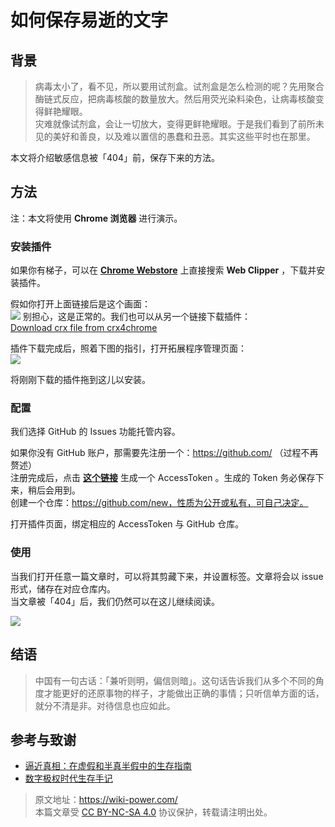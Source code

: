 # 如何保存易逝的文字

## 背景

> 病毒太小了，看不见，所以要用试剂盒。试剂盒是怎么检测的呢？先用聚合酶链式反应，把病毒核酸的数量放大。然后用荧光染料染色，让病毒核酸变得鲜艳耀眼。  
> 灾难就像试剂盒，会让一切放大，变得更鲜艳耀眼。于是我们看到了前所未见的美好和善良，以及难以置信的愚蠢和丑恶。其实这些平时也在那里。

本文将介绍敏感信息被「404」前，保存下来的方法。

## 方法

注：本文将使用 **Chrome 浏览器** 进行演示。

### 安装插件

如果你有梯子，可以在 [**Chrome Webstore**](https://chrome.google.com/webstore/category/extensions?hl=zh-CN) 上直接搜索 **Web Clipper** ，下载并安装插件。

假如你打开上面链接后是这个画面：  
![](https://f004.backblazeb2.com/file/wiki-media/img/20200207144241.png)
别担心，这是正常的。我们也可以从另一个链接下载插件：  
[Download crx file from crx4chrome](https://www.crx4chrome.com/go.php?p=169618&s=1&l=https%3A%2F%2Ff2.crx4chrome.com%2Fcrx.php%3Fi%3Dmhfbofiokmppgdliakminbgdgcmbhbac%26v%3D1.18.0)

插件下载完成后，照着下图的指引，打开拓展程序管理页面：  
![](https://f004.backblazeb2.com/file/wiki-media/img/20200207144627.png)

将刚刚下载的插件拖到这儿以安装。

### 配置

我们选择 GitHub 的 Issues 功能托管内容。

如果你没有 GitHub 账户，那需要先注册一个：https://github.com/ （过程不再赘述）  
注册完成后，点击 [**这个链接**](https://github.com/settings/tokens/new?scopes=repo&description=Web%20Clipper) 生成一个 AccessToken 。生成的 Token 务必保存下来，稍后会用到。  
创建一个仓库：https://github.com/new，性质为公开或私有，可自己决定。

打开插件页面，绑定相应的 AccessToken 与 GitHub 仓库。

### 使用

当我们打开任意一篇文章时，可以将其剪藏下来，并设置标签。文章将会以 issue 形式，储存在对应仓库内。  
当文章被「404」后，我们仍然可以在这儿继续阅读。

![](https://f004.backblazeb2.com/file/wiki-media/img/20200207151224.png)

## 结语

> 中国有一句古话：「兼听则明，偏信则暗」。这句话告诉我们从多个不同的角度才能更好的还原事物的样子，才能做出正确的事情；只听信单方面的话，就分不清是非。对待信息也应如此。

## 参考与致谢

- [逼近真相：在虚假和半真半假中的生存指南](https://mp.weixin.qq.com/s?__biz=MzAxMjQwNDcxNQ==&mid=2649329422&idx=1&sn=7f104ad54b862e94e889b335540cf85b&chksm=83af7d8ab4d8f49cb965a02a0988190fb7ef3a2abc4dd2ba62ed94ba7b4ac22aa506b11e6cf2&mpshare=1&scene=1&srcid=&sharer_sharetime=1581056806984&sharer_shareid=57baeb2b96d0cff9b17ac2c15b36602b&key=89c13119caee7b32f577a3b86d4de27c26b06239fbe092655e565f03e63f6810b2a7f6265a6b06302d4f6bb40433ea11b14283b80af696e4ba859598cac6ba8ecf67e3f62417a1de3347aad106a5e70b&ascene=1&uin=MTk5MDUwOTA0Mg%3D%3D&devicetype=Windows+10&version=6208006f&lang=zh_CN&exportkey=AwreTiO%2BkLxNNC2wt4nS0xA%3D&pass_ticket=9ERj0119cqTkVmDsc4nP%2BPcvPRUOx3xYuJyu6%2Bei%2Bmn1pTPoSMBYPULl6wx76He3)
- [数字极权时代生存手记](https://g-rosidte.gitbook.io/record-of-survival-in-digital-totalitarian-era/v/shu-zi-ji-quan-shi-dai-sheng-cun-shou-ji/)

> 原文地址：<https://wiki-power.com/>  
> 本篇文章受 [CC BY-NC-SA 4.0](https://creativecommons.org/licenses/by/4.0/deed.zh) 协议保护，转载请注明出处。
